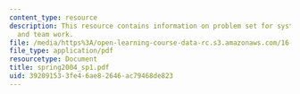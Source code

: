 ```yaml
---
content_type: resource
description: This resource contains information on problem set for system requirements
  and team work.
file: /media/https%3A/open-learning-course-data-rc.s3.amazonaws.com/16-01-unified-engineering-i-ii-iii-iv-fall-2005-spring-2006/392091533fe46ae82646ac79468de823_spring2004_sp1.pdf
file_type: application/pdf
resourcetype: Document
title: spring2004_sp1.pdf
uid: 39209153-3fe4-6ae8-2646-ac79468de823
---
```

